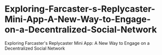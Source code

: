 # Exploring-Farcaster-s-Replycaster-Mini-App-A-New-Way-to-Engage-on-a-Decentralized-Social-Network
Exploring Farcaster's Replycaster Mini App: A New Way to Engage on a Decentralized Social Network
